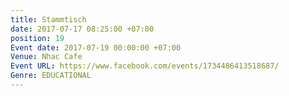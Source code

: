 ```yaml
---
title: Stammtisch
date: 2017-07-17 08:25:00 +07:00
position: 19
Event date: 2017-07-19 00:00:00 +07:00
Venue: Nhac Cafe
Event URL: https://www.facebook.com/events/1734486413518687/
Genre: EDUCATIONAL
---
```



